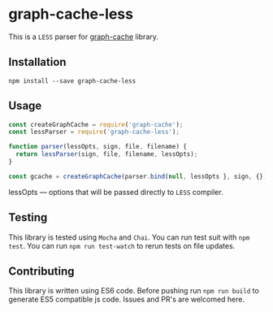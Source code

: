 # graph-cache-less

This is a ```LESS``` parser for [graph-cache](https://github.com/VKCOM/graph-cache) library.

## Installation

```npm install --save graph-cache-less```

## Usage
```javascript
const createGraphCache = require('graph-cache');
const lessParser = require('graph-cache-less');

function parser(lessOpts, sign, file, filename) {
  return lessParser(sign, file, filename, lessOpts);
}

const gcache = createGraphCache(parser.bind(null, lessOpts }, sign, {});
```

lessOpts — options that will be passed directly to ```LESS``` compiler.

## Testing

This library is tested using ```Mocha``` and ```Chai```. You can run test suit with ```npm test```.
You can run ```npm run test-watch``` to rerun tests on file updates.


## Contributing

This library is written using ES6 code. 
Before pushing run ```npm run build``` to generate ES5 compatible js code.
Issues and PR's are welcomed here. 
